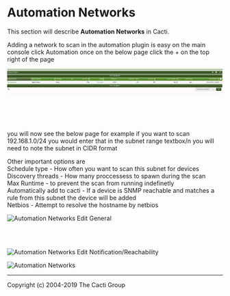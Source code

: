 # Automation Networks

This section will describe **Automation Networks** in Cacti.

Adding a network to scan in the automation plugin is easy  on the main console click Automation
once on the below page click the + on the top right of the page 

![Automation Networks](images/automation-network-main.png)

<br>
<br>
<br>

you will now see the below page for example if you want to scan 192.168.1.0/24 you would enter that in the subnet range textbox/n
you will need to note the subnet in CIDR format<br>

Other important options are 
<br>
Schedule type - How often you want to scan this subnet for devices<br>
Discovery threads - How many proccessess to spawn during the scan <br>
Max Runtime - to prevent the scan from running indefinetly <br>
Automatically add to cacti - If a device is SNMP reachable and matches a rule from this subnet the device will be added<br>
Netbios - Attempt to resolve the hostname by netbios



![Automation Networks Edit General](images/automation-networks-edit1.png)



<br>
<br>


![Automation Networks Edit Notification/Reachability](images/automation-networks-edit2.png)


![Automation Networks](images/automation-networks.png)





---
Copyright (c) 2004-2019 The Cacti Group
